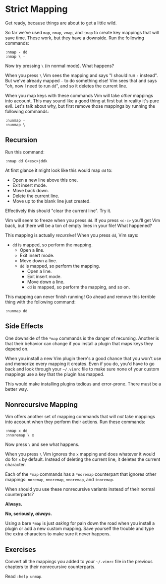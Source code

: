 # Strict Mapping

Get ready, because things are about to get a little wild.

So far we've used `map`, `nmap`, `vmap`, and `imap` to create key mappings that will save time. These work, but they have a downside. Run the following commands:

    :nmap - dd
    :nmap \ -

Now try pressing `\` (in normal mode). What happens?

When you press `\` Vim sees the mapping and says "I should run `-` instead". But we've already mapped `-` to do something else! Vim sees that and says "oh, now I need to run `dd`", and so it deletes the current line.

When you map keys with these commands Vim will take _other_ mappings into account. This may sound like a good thing at first but in reality it's pure evil. Let's talk about why, but first remove those mappings by running the following commands:

    :nunmap -
    :nunmap \

## Recursion

Run this command:

    :nmap dd O<esc>jddk

At first glance it might look like this would map `dd` to:

*   Open a new line above this one.
*   Exit insert mode.
*   Move back down.
*   Delete the current line.
*   Move up to the blank line just created.

Effectively this should "clear the current line". Try it.

Vim will seem to freeze when you press `dd`. If you press `<c-c>` you'll get Vim back, but there will be a ton of empty lines in your file! What happened?

This mapping is actually _recursive_! When you press `dd`, Vim says:

* `dd` is mapped, so perform the mapping.
  * Open a line.
  * Exit insert mode.
  * Move down a line.
  * `dd` is mapped, so perform the mapping.
     * Open a line.
     * Exit insert mode.
     * Move down a line.
     * `dd` is mapped, so perform the mapping, and so on.

This mapping can never finish running! Go ahead and remove this terrible thing with the following command:

    :nunmap dd

## Side Effects

One downside of the `*map` commands is the danger of recursing. Another is that their behavior can change if you install a plugin that maps keys they depend on.

When you install a new Vim plugin there's a good chance that you won't use and memorize every mapping it creates. Even if you do, you'd have to go back and look through your `~/.vimrc` file to make sure none of your custom mappings use a key that the plugin has mapped.

This would make installing plugins tedious and error-prone. There must be a better way.

## Nonrecursive Mapping

Vim offers another set of mapping commands that will _not_ take mappings into account when they perform their actions. Run these commands:

    :nmap x dd
    :nnoremap \ x

Now press `\` and see what happens.

When you press `\` Vim ignores the `x` mapping and does whatever it would do for `x` by default. Instead of deleting the current line, it deletes the current character.

Each of the `*map` commands has a `*noremap` counterpart that ignores other mappings: `noremap`, `nnoremap`, `vnoremap`, and `inoremap`.

When should you use these nonrecursive variants instead of their normal counterparts?

**Always.**

**No, seriously, _always_.**

Using a bare `*map` is just _asking_ for pain down the road when you install a plugin or add a new custom mapping. Save yourself the trouble and type the extra characters to make sure it never happens.

## Exercises

Convert all the mappings you added to your `~/.vimrc` file in the previous chapters to their nonrecursive counterparts.

Read `:help unmap`.
